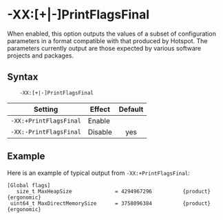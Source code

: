 <!--
* Copyright (c) 2017, 2020 IBM Corp. and others
*
* This program and the accompanying materials are made
* available under the terms of the Eclipse Public License 2.0
* which accompanies this distribution and is available at
* https://www.eclipse.org/legal/epl-2.0/ or the Apache
* License, Version 2.0 which accompanies this distribution and
* is available at https://www.apache.org/licenses/LICENSE-2.0.
*
* This Source Code may also be made available under the
* following Secondary Licenses when the conditions for such
* availability set forth in the Eclipse Public License, v. 2.0
* are satisfied: GNU General Public License, version 2 with
* the GNU Classpath Exception [1] and GNU General Public
* License, version 2 with the OpenJDK Assembly Exception [2].
*
* [1] https://www.gnu.org/software/classpath/license.html
* [2] http://openjdk.java.net/legal/assembly-exception.html
*
* SPDX-License-Identifier: EPL-2.0 OR Apache-2.0 OR GPL-2.0 WITH
* Classpath-exception-2.0 OR LicenseRef-GPL-2.0 WITH Assembly-exception
-->

# -XX:\[+|-\]PrintFlagsFinal

When enabled, this option outputs the values of a subset of configuration parameters in a format compatible with that produced by Hotspot. The parameters currently output are those expected by various software projects and packages.

## Syntax

        -XX:[+|-]PrintFlagsFinal

| Setting                | Effect  | Default |
|------------------------|---------|:-------:|
| `-XX:+PrintFlagsFinal` | Enable  |         |
| `-XX:-PrintFlagsFinal` | Disable | <i class="fa fa-check" aria-hidden="true"></i><span class="sr-only">yes</span> |

## Example

Here is an example of typical output from `-XX:+PrintFlagsFinal`:

```
[Global flags]
   size_t MaxHeapSize              = 4294967296          {product} {ergonomic}
 uint64_t MaxDirectMemorySize      = 3758096384          {product} {ergonomic}
```
 
 
<!-- ==== END OF TOPIC ==== xxprintflagsfinal.md ==== -->

